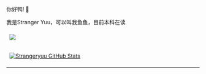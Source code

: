 <br>
<p> 你好鸭! 👋</p>
<p> 我是Stranger Yuu，可以叫我鱼鱼，目前本科在读</p>


<a href="https://github.com/Strangeryuu">
  <img align="center" style="margin:0.5rem" src="https://github-readme-stats.vercel.app/api/top-langs/?username=Strangeryuu&hide=html,css&title_color=ffffff&text_color=c9cacc&icon_color=4AB197&bg_color=1A2B34" />
</a>
<br>
<br>



<a href="https://github.com/Strangeryuu">
  <img align="center" style="margin:0.5rem" src="https://github-readme-stats.vercel.app/api?username=Strangeryuu&show_icons=true&line_height=27&count_private=true&title_color=ffffff&text_color=c9cacc&icon_color=4AB097&bg_color=1A2B34" alt="Strangeryuu GitHub Stats" />
</a>

<hr>
